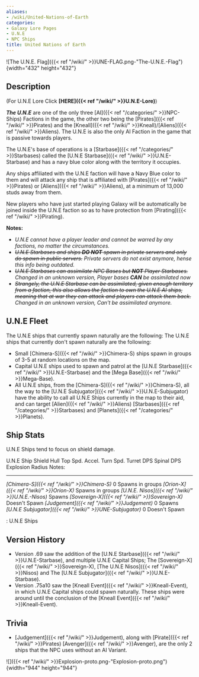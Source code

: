 ```yaml
---
aliases:
- /wiki/United-Nations-of-Earth
categories:
- Galaxy Lore Pages
- U.N.E
- NPC Ships
title: United Nations of Earth
---
```


![The U.N.E. Flag]({{< ref "/wiki/" >}}UNE-FLAG.png-"The-U.N.E.-Flag"){width="432" height="432"}

## Description

(For U.N.E Lore Click **[HERE]({{< ref "/wiki/" >}}U.N.E-Lore)**)

**_The U.N.E_** are one of the only three [AI]({{< ref "/categories/" >}}NPC-Ships) Factions in the game, the other two being the [Pirates]({{< ref "/wiki/" >}}Pirates) and the [Kneall]({{< ref "/wiki/" >}}Kneall)/[Aliens]({{< ref "/wiki/" >}}Aliens). The U.N.E is also the only AI Faction in the game that is passive towards players.

The U.N.E's base of operations is a [Starbase]({{< ref "/categories/" >}}Starbases) called the [U.N.E Starbase]({{< ref "/wiki/" >}}U.N.E-Starbase) and has a navy blue color along with the territory it occupies.

Any ships affiliated with the U.N.E faction will have a Navy Blue color to them and will attack any ship that is affiliated with [Pirates]({{< ref "/wiki/" >}}Pirates) or [Aliens]({{< ref "/wiki/" >}}Aliens), at a minimum of 13,000 studs away from them.

New players who have just started playing Galaxy will be automatically be joined inside the U.N.E faction so as to have protection from [Pirating]({{< ref "/wiki/" >}}Pirating).

**Notes:**

- _U.N.E cannot have a player leader and cannot be warred by any factions, no matter the circumstances._
- _<s>U.N.E Starbases and ships **DO NOT** spawn in private servers and only do spawn in public servers.</s> Private servers do not exist anymore, hense this info being outdated._
- _<s>U.N.E Starbases can assimilate NPC Bases but **NOT** Player Starbases.</s> Changed in an unknown version, Player bases **CAN** be assimilated now_
- _<s>Strangely, the U.N.E Starbase can be assimilated, given enough territory from a faction, this also allows the faction to own the U.N.E AI ships, meaning that at war they can attack and players can attack them back.</s> Changed in an unknown version, Can't be assimilated anymore._

## U.N.E Fleet 

The U.N.E ships that currently spawn naturally are the following:      The U.N.E ships that currently don't spawn naturally are the following: 

- Small [Chimera-S]({{< ref "/wiki/" >}}Chimera-S) ships spawn in groups of 3-5 at random locations on the map.
- Capital U.N.E ships used to spawn and patrol at the [U.N.E Starbase]({{< ref "/wiki/" >}}U.N.E-Starbase) and the [Mega Base]({{< ref "/wiki/" >}}Mega-Base).
- All U.N.E ships, from the [Chimera-S]({{< ref "/wiki/" >}}Chimera-S), all the way to the [U.N.E Subjugator]({{< ref "/wiki/" >}}U.N.E-Subjugator) have the ability to call all U.N.E Ships currently in the map to their aid, and can target [Alien]({{< ref "/wiki/" >}}Aliens) [Starbases]({{< ref "/categories/" >}}Starbases) and [Planets]({{< ref "/categories/" >}}Planets).

## Ship Stats 

U.N.E Ships tend to focus on shield damage.

U.N.E Ship Shield Hull Top Spd. Accel. Turn Spd. Turret DPS Spinal DPS Explosion Radius Notes:

---

_[Chimera-S]({{< ref "/wiki/" >}}Chimera-S)_       0  Spawns in groups _[Orion-X]({{< ref "/wiki/" >}}Orion-X)_         Spawns in groups _[U.N.E. Nisos]({{< ref "/wiki/" >}}U.N.E.-Nisos)_         Spawns _[Sovereign-X]({{< ref "/wiki/" >}}Sovereign-X)_         Doesn't Spawn _[Judgement]({{< ref "/wiki/" >}}Judgement)_       0  Spawns _[U.N.E Subjugator]({{< ref "/wiki/" >}}UNE-Subjugator)_       0  Doesn't Spawn

: U.N.E Ships

## Version History 

- Version .69 saw the addition of the [U.N.E Starbase]({{< ref "/wiki/" >}}U.N.E-Starbase), and multiple U.N.E Capital Ships; The [Sovereign-X]({{< ref "/wiki/" >}}Sovereign-X), [The U.N.E Nisos]({{< ref "/wiki/" >}}Nisos) and The [U.N.E Subjugator]({{< ref "/wiki/" >}}U.N.E-Starbase).
- Version .75a10 saw the [Kneall Event]({{< ref "/wiki/" >}}Kneall-Event), in which U.N.E Capital ships could spawn naturally. These ships were around until the conclusion of the [Kneall Event]({{< ref "/wiki/" >}}Kneall-Event).

## Trivia

- [Judgement]({{< ref "/wiki/" >}}Judgement), along with [Pirate]({{< ref "/wiki/" >}}Pirates) [Avenger]({{< ref "/wiki/" >}}Avenger), are the only 2 ships that the NPC uses without an AI Variant.

![]({{< ref "/wiki/" >}}Explosion-proto.png-"Explosion-proto.png"){width="944" height="944"}